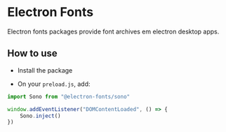# Electron Fonts

Electron fonts packages provide font archives em electron desktop apps.

## How to use

* Install the package

* On your `preload.js`, add:

```ts
import Sono from "@electron-fonts/sono"

window.addEventListener("DOMContentLoaded", () => {
    Sono.inject()
})
```
